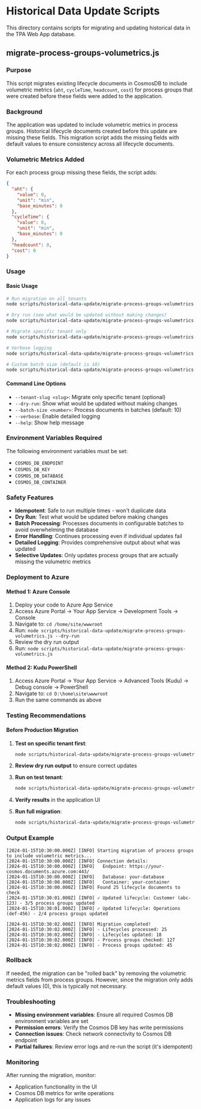 # Historical Data Update Scripts

This directory contains scripts for migrating and updating historical data in the TPA Web App database.

## migrate-process-groups-volumetrics.js

### Purpose
This script migrates existing lifecycle documents in CosmosDB to include volumetric metrics (`aht`, `cycleTime`, `headcount`, `cost`) for process groups that were created before these fields were added to the application.

### Background
The application was updated to include volumetric metrics in process groups. Historical lifecycle documents created before this update are missing these fields. This migration script adds the missing fields with default values to ensure consistency across all lifecycle documents.

### Volumetric Metrics Added
For each process group missing these fields, the script adds:
```json
{
  "aht": {
    "value": 0,
    "unit": "min",
    "base_minutes": 0
  },
  "cycleTime": {
    "value": 0,
    "unit": "min", 
    "base_minutes": 0
  },
  "headcount": 0,
  "cost": 0
}
```

### Usage

#### Basic Usage
```bash
# Run migration on all tenants
node scripts/historical-data-update/migrate-process-groups-volumetrics.js

# Dry run (see what would be updated without making changes)
node scripts/historical-data-update/migrate-process-groups-volumetrics.js --dry-run

# Migrate specific tenant only
node scripts/historical-data-update/migrate-process-groups-volumetrics.js --tenant-slug "swiftbank"

# Verbose logging
node scripts/historical-data-update/migrate-process-groups-volumetrics.js --verbose

# Custom batch size (default is 10)
node scripts/historical-data-update/migrate-process-groups-volumetrics.js --batch-size 5
```

#### Command Line Options
- `--tenant-slug <slug>`: Migrate only specific tenant (optional)
- `--dry-run`: Show what would be updated without making changes
- `--batch-size <number>`: Process documents in batches (default: 10)
- `--verbose`: Enable detailed logging
- `--help`: Show help message

### Environment Variables Required
The following environment variables must be set:
- `COSMOS_DB_ENDPOINT`
- `COSMOS_DB_KEY` 
- `COSMOS_DB_DATABASE`
- `COSMOS_DB_CONTAINER`

### Safety Features
- **Idempotent**: Safe to run multiple times - won't duplicate data
- **Dry Run**: Test what would be updated before making changes
- **Batch Processing**: Processes documents in configurable batches to avoid overwhelming the database
- **Error Handling**: Continues processing even if individual updates fail
- **Detailed Logging**: Provides comprehensive output about what was updated
- **Selective Updates**: Only updates process groups that are actually missing the volumetric metrics

### Deployment to Azure

#### Method 1: Azure Console
1. Deploy your code to Azure App Service
2. Access Azure Portal → Your App Service → Development Tools → Console
3. Navigate to: `cd /home/site/wwwroot`
4. Run: `node scripts/historical-data-update/migrate-process-groups-volumetrics.js --dry-run`
5. Review the dry run output
6. Run: `node scripts/historical-data-update/migrate-process-groups-volumetrics.js`

#### Method 2: Kudu PowerShell
1. Access Azure Portal → Your App Service → Advanced Tools (Kudu) → Debug console → PowerShell
2. Navigate to: `cd D:\home\site\wwwroot`
3. Run the same commands as above

### Testing Recommendations

#### Before Production Migration
1. **Test on specific tenant first**:
   ```bash
   node scripts/historical-data-update/migrate-process-groups-volumetrics.js --tenant-slug "test-tenant" --dry-run --verbose
   ```

2. **Review dry run output** to ensure correct updates

3. **Run on test tenant**:
   ```bash
   node scripts/historical-data-update/migrate-process-groups-volumetrics.js --tenant-slug "test-tenant" --verbose
   ```

4. **Verify results** in the application UI

5. **Run full migration**:
   ```bash
   node scripts/historical-data-update/migrate-process-groups-volumetrics.js --verbose
   ```

### Output Example
```
[2024-01-15T10:30:00.000Z] [INFO] Starting migration of process groups to include volumetric metrics...
[2024-01-15T10:30:00.000Z] [INFO] Connection details:
[2024-01-15T10:30:00.000Z] [INFO]   Endpoint: https://your-cosmos.documents.azure.com:443/
[2024-01-15T10:30:00.000Z] [INFO]   Database: your-database
[2024-01-15T10:30:00.000Z] [INFO]   Container: your-container
[2024-01-15T10:30:00.000Z] [INFO] Found 25 lifecycle documents to check
[2024-01-15T10:30:01.000Z] [INFO] ✓ Updated lifecycle: Customer (abc-123) - 3/5 process groups updated
[2024-01-15T10:30:01.000Z] [INFO] ✓ Updated lifecycle: Operations (def-456) - 2/4 process groups updated

[2024-01-15T10:30:02.000Z] [INFO] Migration completed!
[2024-01-15T10:30:02.000Z] [INFO] - Lifecycles processed: 25
[2024-01-15T10:30:02.000Z] [INFO] - Lifecycles updated: 18
[2024-01-15T10:30:02.000Z] [INFO] - Process groups checked: 127
[2024-01-15T10:30:02.000Z] [INFO] - Process groups updated: 45
```

### Rollback
If needed, the migration can be "rolled back" by removing the volumetric metrics fields from process groups. However, since the migration only adds default values (0), this is typically not necessary.

### Troubleshooting
- **Missing environment variables**: Ensure all required Cosmos DB environment variables are set
- **Permission errors**: Verify the Cosmos DB key has write permissions
- **Connection issues**: Check network connectivity to Cosmos DB endpoint
- **Partial failures**: Review error logs and re-run the script (it's idempotent)

### Monitoring
After running the migration, monitor:
- Application functionality in the UI
- Cosmos DB metrics for write operations
- Application logs for any issues
